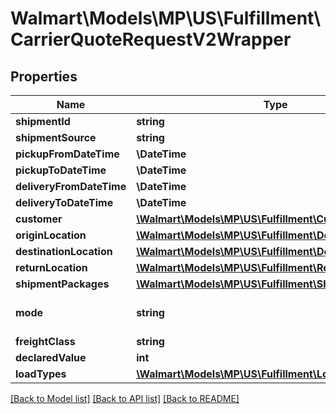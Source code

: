 # Walmart\Models\MP\US\Fulfillment\CarrierQuoteRequestV2Wrapper

## Properties

Name | Type | Description | Notes
------------ | ------------- | ------------- | -------------
**shipmentId** | **string** |  |
**shipmentSource** | **string** |  |
**pickupFromDateTime** | **\DateTime** |  | [optional]
**pickupToDateTime** | **\DateTime** |  | [optional]
**deliveryFromDateTime** | **\DateTime** |  | [optional]
**deliveryToDateTime** | **\DateTime** |  | [optional]
**customer** | [**\Walmart\Models\MP\US\Fulfillment\Customer**](Customer.md) |  |
**originLocation** | [**\Walmart\Models\MP\US\Fulfillment\DestinationLocation**](DestinationLocation.md) |  |
**destinationLocation** | [**\Walmart\Models\MP\US\Fulfillment\DestinationLocation**](DestinationLocation.md) |  |
**returnLocation** | [**\Walmart\Models\MP\US\Fulfillment\ReturnLocation**](ReturnLocation.md) |  |
**shipmentPackages** | [**\Walmart\Models\MP\US\Fulfillment\ShipmentPackage[]**](ShipmentPackage.md) |  |
**mode** | **string** |  | [default to 'PARCEL']
**freightClass** | **string** |  | [optional]
**declaredValue** | **int** |  | [optional]
**loadTypes** | [**\Walmart\Models\MP\US\Fulfillment\LoadType[]**](LoadType.md) |  | [optional]


[[Back to Model list]](./) [[Back to API list]](../../../../../README.md#supported-apis) [[Back to README]](../../../../../README.md)
